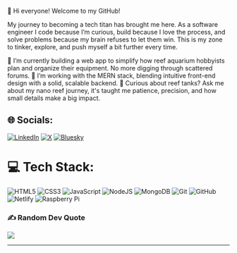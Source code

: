 👋 Hi everyone!
Welcome to my GitHub!

My journey to becoming a tech titan has brought me here. As a software engineer I code because I’m curious, build because I love the process, and solve problems because my brain refuses to let them win. This is my zone to tinker, explore, and push myself a bit further every time.

🔭 I’m currently building a web app to simplify how reef aquarium hobbyists plan and organize their equipment. No more digging through scattered forums.
🌱 I’m working with the MERN stack, blending intuitive front-end design with a solid, scalable backend.
💬 Curious about reef tanks? Ask me about my nano reef journey, it's taught me patience, precision, and how small details make a big impact.

## 🌐 Socials:
[![LinkedIn](https://img.shields.io/badge/LinkedIn-%230077B5.svg?logo=linkedin&logoColor=white)](https://linkedin.com/in/azeez-olaosebikan) 
[![X](https://img.shields.io/badge/X-black.svg?logo=X&logoColor=white)](https://x.com/ozazeez) 
[![Bluesky](https://img.shields.io/badge/bluesky-0285FF?style=for-the-badge&logo=bluesky&logoColor=%23FFFFFF)](https://bsky.app/profile/ozazeez.bsky.social) 

# 💻 Tech Stack:
![HTML5](https://img.shields.io/badge/html5-%23E34F26.svg?style=for-the-badge&logo=html5&logoColor=white) 
![CSS3](https://img.shields.io/badge/css3-%231572B6.svg?style=for-the-badge&logo=css3&logoColor=white) 
![JavaScript](https://img.shields.io/badge/javascript-%23323330.svg?style=for-the-badge&logo=javascript&logoColor=%23F7DF1E) 
![NodeJS](https://img.shields.io/badge/node.js-6DA55F?style=for-the-badge&logo=node.js&logoColor=white) 
![MongoDB](https://img.shields.io/badge/MongoDB-%234ea94b.svg?style=for-the-badge&logo=mongodb&logoColor=white) 
![Git](https://img.shields.io/badge/git-%23F05033.svg?style=for-the-badge&logo=git&logoColor=white) 
![GitHub](https://img.shields.io/badge/github-%23121011.svg?style=for-the-badge&logo=github&logoColor=white)
![Netlify](https://img.shields.io/badge/netlify-%23000000.svg?style=for-the-badge&logo=netlify&logoColor=#00C7B7) 
![Raspberry Pi](https://img.shields.io/badge/-Raspberry_Pi-C51A4A?style=for-the-badge&logo=Raspberry-Pi) 

### ✍️ Random Dev Quote
![](https://quotes-github-readme.vercel.app/api?type=horizontal&theme=merko)

---

<!-- Proudly created with GPRM ( https://gprm.itsvg.in ) -->
